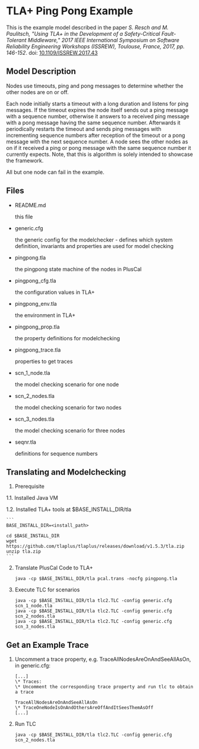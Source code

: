 TLA+ Ping Pong Example
======================

This is the example model described in the paper _S. Resch and M. Paulitsch, "Using TLA+ in the Development of a Safety-Critical Fault-Tolerant Middleware," 2017 IEEE International Symposium on Software Reliability Engineering Workshops (ISSREW), Toulouse, France, 2017, pp. 146-152_. doi: [10.1109/ISSREW.2017.43](https://doi.org/10.1109/ISSREW.2017.43)


Model Description
-----------------

Nodes use timeouts, ping and pong messages to determine whether the other nodes
are on or off. 

Each node initially starts a timeout with a long duration and listens for ping
messages. If the timeout expires the node itself sends out a ping message with
a sequence number, otherwise it answers to a received ping message with a pong
message having the same sequence number. Afterwards it periodically restarts
the timeout and sends ping messages with incrementing sequence numbers after
reception of the timeout or a pong message with the next sequence number. A
node sees the other nodes as on if it received a ping or pong message with the
same sequence number it currently expects. Note, that this is algorithm is
solely intended to showcase the framework.

All but one node can fail in the example.


Files
-----

+ README.md

    this file

+ generic.cfg

    the generic config for the modelchecker - defines which system
    definition, invariants and properties are used for model checking

+ pingpong.tla

    the pingpong state machine of the nodes in PlusCal

+ pingpong_cfg.tla

    the configuration values in TLA+

+ pingpong_env.tla

    the environment in TLA+

+ pingpong_prop.tla

    the property definitions for modelchecking

+ pingpong_trace.tla

    properties to get traces

+ scn_1_node.tla

    the model checking scenario for one node

+ scn_2_nodes.tla

    the model checking scenario for two nodes

+ scn_3_nodes.tla

    the model checking scenario for three nodes

+ seqnr.tla

    definitions for sequence numbers


Translating and Modelchecking
-----------------------------

1. Prerequisite

  1.1. Installed Java VM

  1.2. Installed TLA+ tools at $BASE_INSTALL_DIR/tla

    ```
    BASE_INSTALL_DIR=<install_path>

    cd $BASE_INSTALL_DIR  
    wget https://github.com/tlaplus/tlaplus/releases/download/v1.5.3/tla.zip  
    unzip tla.zip
    ```

2. Translate PlusCal Code to TLA+

    ```
    java -cp $BASE_INSTALL_DIR/tla pcal.trans -nocfg pingpong.tla
    ```


3. Execute TLC for scenarios

    ```
    java -cp $BASE_INSTALL_DIR/tla tlc2.TLC -config generic.cfg scn_1_node.tla  
    java -cp $BASE_INSTALL_DIR/tla tlc2.TLC -config generic.cfg scn_2_nodes.tla  
    java -cp $BASE_INSTALL_DIR/tla tlc2.TLC -config generic.cfg scn_3_nodes.tla
    ```

Get an Example Trace
--------------------

1. Uncomment a trace property, e.g. TraceAllNodesAreOnAndSeeAllAsOn, in
   generic.cfg:
    
    ```
    [...]
    \* Traces:
    \* Uncomment the corresponding trace property and run tlc to obtain a trace

    TraceAllNodesAreOnAndSeeAllAsOn
    \* TraceOneNodeIsOnAndOthersAreOffAndItSeesThemAsOff
    [...]
    ```    

2. Run TLC

    ```
    java -cp $BASE_INSTALL_DIR/tla tlc2.TLC -config generic.cfg scn_2_nodes.tla  
    ```    

